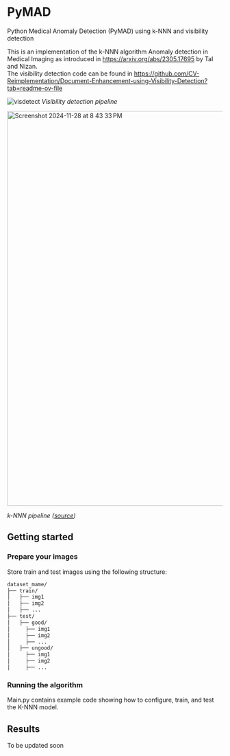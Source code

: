 # PyMAD
Python Medical Anomaly Detection (PyMAD) using k-NNN and visibility detection 

This is an implementation of the k-NNN algorithm Anomaly detection in Medical Imaging as introduced in https://arxiv.org/abs/2305.17695 by Tal and Nizan.\
The visibility detection code can be found in https://github.com/CV-Reimplementation/Document-Enhancement-using-Visibility-Detection?tab=readme-ov-file

![visdetect](https://github.com/user-attachments/assets/72509863-e49b-4396-b73e-3382858e3f53)
*Visibility detection pipeline*

<img width="919" alt="Screenshot 2024-11-28 at 8 43 33 PM" src="https://github.com/user-attachments/assets/aef7547e-5d18-467d-9f9c-2e58ac8e6d93">

*k-NNN pipeline ([source](https://arxiv.org/abs/2305.17695))*

## Getting started
### Prepare your images
Store train and test images using the following structure:
```bash
dataset_mame/
├── train/
│   ├── img1
│   ├── img2
│   ├── ...
├── test/
│   ├── good/
│     ├── img1
│     ├── img2
│     ├── ...
│   ├── ungood/
│     ├── img1
│     ├── img2
│     ├── ...
```
### Running the algorithm
Main.py contains example code showing how to configure, train, and test the K-NNN model. 

## Results
To be updated soon
